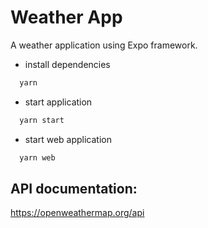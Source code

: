 
# Weather App

A weather application using Expo framework.

- install dependencies

```bash
  yarn
```
- start application

```bash
  yarn start
```

- start web application

```bash
  yarn web
```

## API documentation:
https://openweathermap.org/api